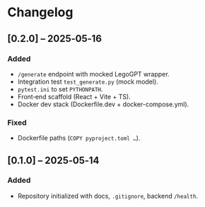 # Changelog

## [0.2.0] – 2025‑05‑16
### Added
- `/generate` endpoint with mocked LegoGPT wrapper.
- Integration test `test_generate.py` (mock model).
- `pytest.ini` to set `PYTHONPATH`.
- Front‑end scaffold (React + Vite + TS).
- Docker dev stack (Dockerfile.dev + docker-compose.yml).

### Fixed
- Dockerfile paths (`COPY pyproject.toml …`).

## [0.1.0] – 2025‑05‑14
### Added
- Repository initialized with docs, `.gitignore`, backend `/health`.
